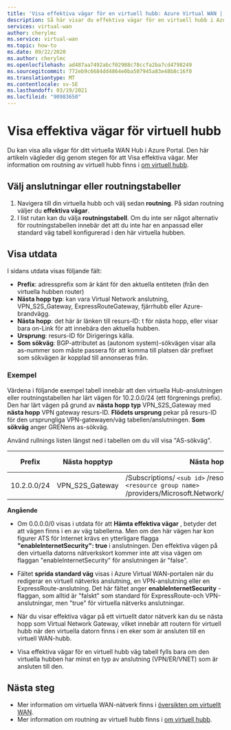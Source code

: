 ```yaml
---
title: 'Visa effektiva vägar för en virtuell hubb: Azure Virtual WAN | Microsoft Docs'
description: Så här visar du effektiva vägar för en virtuell hubb i Azure Virtual WAN
services: virtual-wan
author: cherylmc
ms.service: virtual-wan
ms.topic: how-to
ms.date: 09/22/2020
ms.author: cherylmc
ms.openlocfilehash: ad487aa7492abcf02988c78ccfa2ba7cd4798249
ms.sourcegitcommit: 772eb9c6684dd4864e0ba507945a83e48b8c16f0
ms.translationtype: MT
ms.contentlocale: sv-SE
ms.lasthandoff: 03/19/2021
ms.locfileid: "90983650"
---
```

# <a name="view-virtual-hub-effective-routes"></a>Visa effektiva vägar för virtuell hubb

Du kan visa alla vägar för ditt virtuella WAN Hub i Azure Portal. Den här artikeln vägleder dig genom stegen för att Visa effektiva vägar. Mer information om routning av virtuell hubb finns i [om virtuell hubb](about-virtual-hub-routing.md).

## <a name="select-connections-or-route-tables"></a><a name="routing"></a>Välj anslutningar eller routningstabeller

1. Navigera till din virtuella hubb och välj sedan **routning**. På sidan routning väljer du **effektiva vägar**.
1. I list rutan kan du välja **routningstabell**. Om du inte ser något alternativ för routningstabellen innebär det att du inte har en anpassad eller standard väg tabell konfigurerad i den här virtuella hubben.

## <a name="view-output"></a><a name="output"></a>Visa utdata

I sidans utdata visas följande fält:

* **Prefix**: adressprefix som är känt för den aktuella entiteten (från den virtuella hubben router)
* **Nästa hopp typ**: kan vara Virtual Network anslutning, VPN_S2S_Gateway, ExpressRouteGateway, fjärrhubb eller Azure-brandvägg.
* **Nästa hopp**: det här är länken till resurs-ID: t för nästa hopp, eller visar bara on-Link för att innebära den aktuella hubben.
* **Ursprung**: resurs-ID för Dirigerings källa.
* **Som sökväg**: BGP-attributet as (autonom system)-sökvägen visar alla as-nummer som måste passera för att komma till platsen där prefixet som sökvägen är kopplad till annonseras från.

### <a name="example"></a><a name="example"></a>Exempel

Värdena i följande exempel tabell innebär att den virtuella Hub-anslutningen eller routningstabellen har lärt vägen för 10.2.0.0/24 (ett förgrenings prefix). Den har lärt vägen på grund av **nästa hopp typ** VPN_S2S_Gateway med **nästa hopp** VPN gateway resurs-ID. **Flödets ursprung** pekar på resurs-ID för den ursprungliga VPN-gatewayen/väg tabellen/anslutningen. **Som sökväg** anger GRENens as-sökväg.

Använd rullnings listen längst ned i tabellen om du vill visa "AS-sökväg".

| **Prefix** |  **Nästa hopptyp** | **Nästa hopp** |  **Flödes ursprung** |**SOM sökväg** |
| ---        | ---                | ---          | ---               | ---         |
| 10.2.0.0/24| VPN_S2S_Gateway |/Subscriptions/ `<sub id>` /resourceGroups/- `<resource group name>` /providers/Microsoft.Network/vpnGateways/vpngw|/Subscriptions/ `<sub id>` /resourceGroups/- `<resource group name>` /providers/Microsoft.Network/vpnGateways/vpngw| 20000|

**Angående**

* Om 0.0.0.0/0 visas i utdata för att **Hämta effektiva vägar** , betyder det att vägen finns i en av väg tabellerna. Men om den här vägen har kon figurer ATS för Internet krävs en ytterligare flagga **"enableInternetSecurity": true** i anslutningen. Den effektiva vägen på den virtuella datorns nätverkskort kommer inte att visa vägen om flaggan "enableInternetSecurity" för anslutningen är "false".

* Fältet **sprida standard väg** visas i Azure Virtual WAN-portalen när du redigerar en virtuell nätverks anslutning, en VPN-anslutning eller en ExpressRoute-anslutning. Det här fältet anger **enableInternetSecurity** -flaggan, som alltid är "falskt" som standard för ExpressRoute-och VPN-anslutningar, men "true" för virtuella nätverks anslutningar.

* När du visar effektiva vägar på ett virtuellt dator nätverk kan du se nästa hopp som Virtual Network Gateway, vilket innebär att routern för virtuell hubb när den virtuella datorn finns i en eker som är ansluten till en virtuell WAN-hubb.

* Visa effektiva vägar för en virtuell hubb väg tabell fylls bara om den virtuella hubben har minst en typ av anslutning (VPN/ER/VNET) som är ansluten till den.

## <a name="next-steps"></a>Nästa steg

* Mer information om virtuella WAN-nätverk finns i [översikten om virtuellt WAN](virtual-wan-about.md).
* Mer information om routning av virtuell hubb finns i [om virtuell hubb](about-virtual-hub-routing.md).
